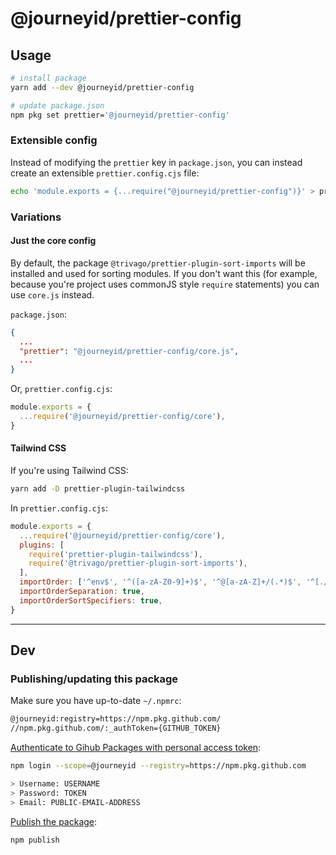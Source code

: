 # @journeyid/prettier-config

## Usage

```bash
# install package
yarn add --dev @journeyid/prettier-config

# update package.json
npm pkg set prettier='@journeyid/prettier-config'
```

### Extensible config

Instead of modifying the `prettier` key in `package.json`, you can instead create an extensible `prettier.config.cjs` file:

```bash
echo 'module.exports = {...require("@journeyid/prettier-config")}' > prettier.config.cjs
```

### Variations

#### Just the core config

By default, the package `@trivago/prettier-plugin-sort-imports` will be installed and used for sorting modules. If you don't want this (for example, because you're project uses commonJS style `require` statements) you can use `core.js` instead.

`package.json`:

```json
{
  ...
  "prettier": "@journeyid/prettier-config/core.js",
  ...
}
```

Or, `prettier.config.cjs`:

```js
module.exports = {
  ...require('@journeyid/prettier-config/core'),
}
```

#### Tailwind CSS

If you're using Tailwind CSS:

```bash
yarn add -D prettier-plugin-tailwindcss
```

In `prettier.config.cjs`:

```js
module.exports = {
  ...require('@journeyid/prettier-config/core'),
  plugins: [
    require('prettier-plugin-tailwindcss'),
    require('@trivago/prettier-plugin-sort-imports'),
  ],
  importOrder: ['^env$', '^([a-zA-Z0-9]+)$', '^@[a-zA-Z]+/(.*)$', '^[./]'],
  importOrderSeparation: true,
  importOrderSortSpecifiers: true,
}
```

---

## Dev

### Publishing/updating this package

Make sure you have up-to-date `~/.npmrc`:

```txt
@journeyid:registry=https://npm.pkg.github.com/
//npm.pkg.github.com/:_authToken={GITHUB_TOKEN}
```

[Authenticate to Gihub Packages with personal access token](https://docs.github.com/en/packages/working-with-a-github-packages-registry/working-with-the-npm-registry#authenticating-with-a-personal-access-token):

```bash
npm login --scope=@journeyid --registry=https://npm.pkg.github.com

> Username: USERNAME
> Password: TOKEN
> Email: PUBLIC-EMAIL-ADDRESS
```

[Publish the package](https://docs.github.com/en/packages/working-with-a-github-packages-registry/working-with-the-npm-registry#publishing-a-package-using-a-local-npmrc-file):

```bash
npm publish
```
